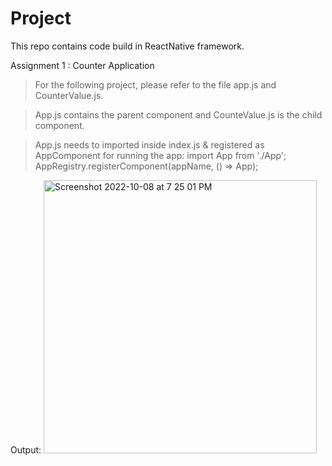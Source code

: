 # Project
This repo contains code build in ReactNative framework.

Assignment 1 : Counter Application
> For the following project, please refer to the file app.js and CounterValue.js.

> App.js contains the parent component and CounteValue.js is the child component.

> App.js needs to imported inside index.js & registered as AppComponent for running the app:
    import App from './App';
    AppRegistry.registerComponent(appName, () => App);

Output:
<img width="437" alt="Screenshot 2022-10-08 at 7 25 01 PM" src="https://user-images.githubusercontent.com/56545525/195336288-740d53a3-13ed-448a-a451-11ad00bc9c96.png">

